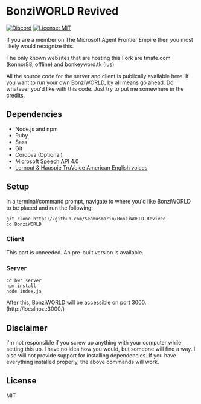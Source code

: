 # BonziWORLD Revived
[![Discord](https://img.shields.io/discord/854723601295343626.svg?label=Discord)](https://discord.gg/wvvENCJrau)
[![License: MIT](https://img.shields.io/badge/license-MIT-red.svg)](LICENSE)

If you are a member on The Microsoft Agent Frontier Empire then you most likely would recognize this.

The only known websites that are hosting this Fork are tmafe.com (konnor88, offline) and bonkeyword.tk (ius)

All the source code for the server and client is publically available here. If you want to run your own BonziWORLD, by all means go ahead. Do whatever you'd like with this code. Just try to put me somewhere in the credits.

## Dependencies
- Node.js and npm
- Ruby
- Sass
- Git
- Cordova (Optional)
- [Microsoft Speech API 4.0](https://github.com/TETYYS/SAPI4/blob/master/spchapi.exe?raw=true)
- [Lernout & Hauspie TruVoice American English voices](https://github.com/TETYYS/SAPI4/raw/master/tv_enua.exe?raw=true)

## Setup
In a terminal/command prompt, navigate to where you'd like BonziWORLD to be placed and run the following:
```
git clone https://github.com/Seamusmario/BonziWORLD-Revived
cd BonziWORLD
```

### Client
This part is unneeded. An pre-built version is available.

### Server
```
cd bwr_server
npm install
node index.js
```
After this, BonziWORLD will be accessible on port 3000. (http://localhost:3000/)

## Disclaimer
I'm not responsible if you screw up anything with your computer while setting this up. I have no idea how you would, but someone will find a way. I also will not provide support for installing dependencies. If you have everything installed properly, the above commands will work.

## License
MIT
